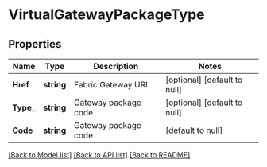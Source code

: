 # VirtualGatewayPackageType

## Properties
Name | Type | Description | Notes
------------ | ------------- | ------------- | -------------
**Href** | **string** | Fabric Gateway URI | [optional] [default to null]
**Type_** | **string** | Gateway package code | [optional] [default to null]
**Code** | **string** | Gateway package code | [default to null]

[[Back to Model list]](../README.md#documentation-for-models) [[Back to API list]](../README.md#documentation-for-api-endpoints) [[Back to README]](../README.md)

